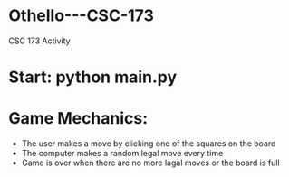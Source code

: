 # Othello---CSC-173
CSC 173 Activity

# Start: python main.py

# Game Mechanics:

* The user makes a move by clicking one of the squares on the board  
* The computer makes a random legal move every time  
* Game is over when there are no more lagal moves or the board is full  

